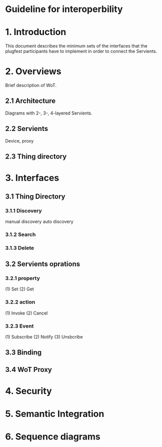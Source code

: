# Guideline for interoperbility

# 1. Introduction

This document describes the minimum sets of the interfaces that the plugfest participants have to implement in order to connect the Servients.

# 2. Overviews

Brief description of WoT.

## 2.1 Architecture

Diagrams with 2-, 3-, 4-layered Servients.

## 2.2  Servients

Device, proxy

## 2.3 Thing directory

# 3. Interfaces

## 3.1 Thing Directory

### 3.1.1 Discovery
manual discovery
auto discovery

### 3.1.2 Search

### 3.1.3 Delete

## 3.2 Servients oprations

### 3.2.1 property
(1) Set
(2) Get

### 3.2.2 action
(1) Invoke
(2) Cancel

### 3.2.3 Event
(1) Subscribe
(2) Notify
(3) Unsbcribe

## 3.3 Binding

## 3.4 WoT Proxy

# 4. Security

# 5. Semantic Integration

# 6. Sequence diagrams

